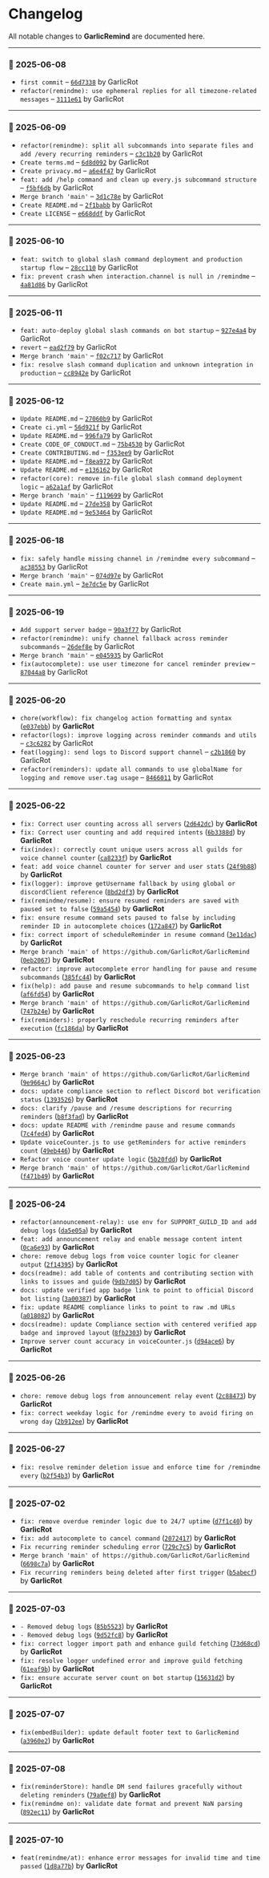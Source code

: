 # Changelog

All notable changes to **GarlicRemind** are documented here.

---

### 📅 2025-06-08
- `first commit` – [`66d7338`](https://github.com/GarlicRot/GarlicRemind/commit/66d7338) by GarlicRot  
- `refactor(remindme): use ephemeral replies for all timezone-related messages` – [`3111e61`](https://github.com/GarlicRot/GarlicRemind/commit/3111e61) by GarlicRot

---

### 📅 2025-06-09
- `refactor(remindme): split all subcommands into separate files and add /every recurring reminders` – [`c3c1b20`](https://github.com/GarlicRot/GarlicRemind/commit/c3c1b20) by GarlicRot  
- `Create terms.md` – [`6d8d092`](https://github.com/GarlicRot/GarlicRemind/commit/6d8d092) by GarlicRot  
- `Create privacy.md` – [`a6e4f47`](https://github.com/GarlicRot/GarlicRemind/commit/a6e4f47) by GarlicRot  
- `feat: add /help command and clean up every.js subcommand structure` – [`f5bf6db`](https://github.com/GarlicRot/GarlicRemind/commit/f5bf6db) by GarlicRot  
- `Merge branch 'main'` – [`3d1c78e`](https://github.com/GarlicRot/GarlicRemind/commit/3d1c78e) by GarlicRot  
- `Create README.md` – [`2f1babb`](https://github.com/GarlicRot/GarlicRemind/commit/2f1babb) by GarlicRot  
- `Create LICENSE` – [`e668ddf`](https://github.com/GarlicRot/GarlicRemind/commit/e668ddf) by GarlicRot

---

### 📅 2025-06-10
- `feat: switch to global slash command deployment and production startup flow` – [`28cc110`](https://github.com/GarlicRot/GarlicRemind/commit/28cc110) by GarlicRot  
- `fix: prevent crash when interaction.channel is null in /remindme` – [`4a81d86`](https://github.com/GarlicRot/GarlicRemind/commit/4a81d86) by GarlicRot

---

### 📅 2025-06-11
- `feat: auto-deploy global slash commands on bot startup` – [`927e4a4`](https://github.com/GarlicRot/GarlicRemind/commit/927e4a4) by GarlicRot  
- `revert` – [`ead2f79`](https://github.com/GarlicRot/GarlicRemind/commit/ead2f79) by GarlicRot  
- `Merge branch 'main'` – [`f02c717`](https://github.com/GarlicRot/GarlicRemind/commit/f02c717) by GarlicRot  
- `fix: resolve slash command duplication and unknown integration in production` – [`cc8942e`](https://github.com/GarlicRot/GarlicRemind/commit/cc8942e) by GarlicRot

---

### 📅 2025-06-12
- `Update README.md` – [`27060b9`](https://github.com/GarlicRot/GarlicRemind/commit/27060b9) by GarlicRot  
- `Create ci.yml` – [`56d921f`](https://github.com/GarlicRot/GarlicRemind/commit/56d921f) by GarlicRot  
- `Update README.md` – [`996fa79`](https://github.com/GarlicRot/GarlicRemind/commit/996fa79) by GarlicRot  
- `Create CODE_OF_CONDUCT.md` – [`75b4530`](https://github.com/GarlicRot/GarlicRemind/commit/75b4530) by GarlicRot  
- `Create CONTRIBUTING.md` – [`f353ee9`](https://github.com/GarlicRot/GarlicRemind/commit/f353ee9) by GarlicRot  
- `Update README.md` – [`f8ea972`](https://github.com/GarlicRot/GarlicRemind/commit/f8ea972) by GarlicRot  
- `Update README.md` – [`e136162`](https://github.com/GarlicRot/GarlicRemind/commit/e136162) by GarlicRot  
- `refactor(core): remove in-file global slash command deployment logic` – [`a62a1af`](https://github.com/GarlicRot/GarlicRemind/commit/a62a1af) by GarlicRot  
- `Merge branch 'main'` – [`f119699`](https://github.com/GarlicRot/GarlicRemind/commit/f119699) by GarlicRot  
- `Update README.md` – [`27de358`](https://github.com/GarlicRot/GarlicRemind/commit/27de358) by GarlicRot  
- `Update README.md` – [`9e53464`](https://github.com/GarlicRot/GarlicRemind/commit/9e53464) by GarlicRot

---

### 📅 2025-06-18
- `fix: safely handle missing channel in /remindme every subcommand` – [`ac38553`](https://github.com/GarlicRot/GarlicRemind/commit/ac38553) by GarlicRot  
- `Merge branch 'main'` – [`074d97e`](https://github.com/GarlicRot/GarlicRemind/commit/074d97e) by GarlicRot  
- `Create main.yml` – [`3e7dc5e`](https://github.com/GarlicRot/GarlicRemind/commit/3e7dc5e) by GarlicRot

---

### 📅 2025-06-19
- `Add support server badge` – [`90a3f77`](https://github.com/GarlicRot/GarlicRemind/commit/90a3f77) by GarlicRot  
- `refactor(remindme): unify channel fallback across reminder subcommands` – [`26def8e`](https://github.com/GarlicRot/GarlicRemind/commit/26def8e) by GarlicRot  
- `Merge branch 'main'` – [`e045935`](https://github.com/GarlicRot/GarlicRemind/commit/e045935) by GarlicRot  
- `fix(autocomplete): use user timezone for cancel reminder preview` – [`87044a8`](https://github.com/GarlicRot/GarlicRemind/commit/87044a8) by GarlicRot

---

### 📅 2025-06-20
- `chore(workflow): fix changelog action formatting and syntax` ([`e037ebb`](https://github.com/GarlicRot/GarlicRemind/commit/e037ebb2ea5d4638b31c7bf3c9255b50cbabf511)) by **GarlicRot**
- `refactor(logs): improve logging across reminder commands and utils` – [`c3c6282`](https://github.com/GarlicRot/GarlicRemind/commit/c3c6282) by GarlicRot  
- `feat(logging): send logs to Discord support channel` – [`c2b1860`](https://github.com/GarlicRot/GarlicRemind/commit/c2b1860) by GarlicRot  
- `refactor(reminders): update all commands to use globalName for logging and remove user.tag usage` – [`8466011`](https://github.com/GarlicRot/GarlicRemind/commit/8466011) by GarlicRot

---

### 📅 2025-06-22
- `fix: Correct user counting across all servers` ([`2d642dc`](https://github.com/GarlicRot/GarlicRemind/commit/2d642dc6d35d1ad30d6d20fc73925f8e53259b34)) by **GarlicRot**
- `fix: Correct user counting and add required intents` ([`6b3388d`](https://github.com/GarlicRot/GarlicRemind/commit/6b3388d993413693e895d277fb8a3ed73ff51250)) by **GarlicRot**
- `fix(index): correctly count unique users across all guilds for voice channel counter` ([`ca8233f`](https://github.com/GarlicRot/GarlicRemind/commit/ca8233ffe771c2af35576cef7993692f0e79a128)) by **GarlicRot**
- `feat: add voice channel counter for server and user stats` ([`24f9b88`](https://github.com/GarlicRot/GarlicRemind/commit/24f9b88c2594a06caaf3d218cf584154644f7dfe)) by **GarlicRot**
- `fix(logger): improve getUsername fallback by using global or discordClient reference` ([`8bd2df3`](https://github.com/GarlicRot/GarlicRemind/commit/8bd2df3b4cc2313be10de77a72b750cbb133e3ea)) by **GarlicRot**
- `fix(remindme/resume): ensure resumed reminders are saved with paused set to false` ([`59a5454`](https://github.com/GarlicRot/GarlicRemind/commit/59a5454adeaad002e083e06241623c67330ce7ed)) by **GarlicRot**
- `fix: ensure resume command sets paused to false by including reminder ID in autocomplete choices` ([`172a847`](https://github.com/GarlicRot/GarlicRemind/commit/172a8477a5c634dd414e717c82c671080b681bdf)) by **GarlicRot**
- `fix: correct import of scheduleReminder in resume command` ([`3e11dac`](https://github.com/GarlicRot/GarlicRemind/commit/3e11daceb8b7e8a7cb73c351f2784ace86c0bb16)) by **GarlicRot**
- `Merge branch 'main' of https://github.com/GarlicRot/GarlicRemind` ([`0eb2067`](https://github.com/GarlicRot/GarlicRemind/commit/0eb2067f5723b8ca30725fe7f0c78604812c79e8)) by **GarlicRot**
- `refactor: improve autocomplete error handling for pause and resume subcommands` ([`385fc44`](https://github.com/GarlicRot/GarlicRemind/commit/385fc44cd18c04b80d4ccac1174d3f640787ec22)) by **GarlicRot**
- `fix(help): add pause and resume subcommands to help command list` ([`af6fd54`](https://github.com/GarlicRot/GarlicRemind/commit/af6fd54addd729672b7289ba95b35da52e682bc4)) by **GarlicRot**
- `Merge branch 'main' of https://github.com/GarlicRot/GarlicRemind` ([`747b24e`](https://github.com/GarlicRot/GarlicRemind/commit/747b24efecda48c26d2a5550fd5b60a69cca43dc)) by **GarlicRot**
- `fix(reminders): properly reschedule recurring reminders after execution` ([`fc186da`](https://github.com/GarlicRot/GarlicRemind/commit/fc186da99f330777c411bc4ce523eb545db0f213)) by **GarlicRot**

---

### 📅 2025-06-23
- `Merge branch 'main' of https://github.com/GarlicRot/GarlicRemind` ([`9e9664c`](https://github.com/GarlicRot/GarlicRemind/commit/9e9664c52036dbae804632821d3aaeab6b21bcdd)) by **GarlicRot**
- `docs: update compliance section to reflect Discord bot verification status` ([`1393526`](https://github.com/GarlicRot/GarlicRemind/commit/13935261eead561b9334746c9fff53ae892b1720)) by **GarlicRot**
- `docs: clarify /pause and /resume descriptions for recurring reminders` ([`b8f3fad`](https://github.com/GarlicRot/GarlicRemind/commit/b8f3fadb7868a15d697e8323313c11aeddcef6d6)) by **GarlicRot**
- `docs: update README with /remindme pause and resume commands` ([`7c4fed4`](https://github.com/GarlicRot/GarlicRemind/commit/7c4fed425a126f3c1cd471231387ba80bdf8dc4c)) by **GarlicRot**
- `Update voiceCounter.js to use getReminders for active reminders count` ([`49eb446`](https://github.com/GarlicRot/GarlicRemind/commit/49eb44655fd866529659750e50a2ad76865af044)) by **GarlicRot**
- `Refactor voice counter update logic` ([`5b20fdd`](https://github.com/GarlicRot/GarlicRemind/commit/5b20fdd7e1c4115935f86fc83eb2b671cbf6b022)) by **GarlicRot**
- `Merge branch 'main' of https://github.com/GarlicRot/GarlicRemind` ([`f471b49`](https://github.com/GarlicRot/GarlicRemind/commit/f471b491c66fa5c52a17536f4d4fd070376774e4)) by **GarlicRot**

---

### 📅 2025-06-24
- `refactor(announcement-relay): use env for SUPPORT_GUILD_ID and add debug logs` ([`da5e05a`](https://github.com/GarlicRot/GarlicRemind/commit/da5e05a74d17c1b39e52925770ee09ece9b919ab)) by **GarlicRot**
- `feat: add announcement relay and enable message content intent` ([`0ca6e93`](https://github.com/GarlicRot/GarlicRemind/commit/0ca6e93c9725750208f7b73aec6310123bbbda82)) by **GarlicRot**
- `chore: remove debug logs from voice counter logic for cleaner output` ([`2f14395`](https://github.com/GarlicRot/GarlicRemind/commit/2f14395725f0512a28d41b33d6c4aba240feeb1a)) by **GarlicRot**
- `docs(readme): add table of contents and contributing section with links to issues and guide` ([`9db7d05`](https://github.com/GarlicRot/GarlicRemind/commit/9db7d0560bcb2f3ab13fafbf772a079325fee538)) by **GarlicRot**
- `docs: update verified app badge link to point to official Discord bot listing` ([`3a00387`](https://github.com/GarlicRot/GarlicRemind/commit/3a003871cc45b160c25cc5cd3278d88f0a4b3a23)) by **GarlicRot**
- `fix: update README compliance links to point to raw .md URLs` ([`a018082`](https://github.com/GarlicRot/GarlicRemind/commit/a01808299e258b1199a5a4c4e96fd2e9bff4ff99)) by **GarlicRot**
- `docs(readme): update Compliance section with centered verified app badge and improved layout` ([`8fb2303`](https://github.com/GarlicRot/GarlicRemind/commit/8fb2303740a6c2dffd83b781645073fe8934e543)) by **GarlicRot**
- `Improve server count accuracy in voiceCounter.js` ([`d94ace6`](https://github.com/GarlicRot/GarlicRemind/commit/d94ace664a6f55b94f044839aab722c16f43fb32)) by **GarlicRot**

---

### 📅 2025-06-26
- `chore: remove debug logs from announcement relay event` ([`2c88473`](https://github.com/GarlicRot/GarlicRemind/commit/2c884738885ebd177cf7c89a1332d0e3a459ec30)) by **GarlicRot**
- `fix: correct weekday logic for /remindme every to avoid firing on wrong day` ([`2b912ee`](https://github.com/GarlicRot/GarlicRemind/commit/2b912eee92a3e0a2769d5ec3c0666e2486607ed3)) by **GarlicRot**

---

### 📅 2025-06-27
- `fix: resolve reminder deletion issue and enforce time for /remindme every` ([`b2f54b3`](https://github.com/GarlicRot/GarlicRemind/commit/b2f54b3b24d76b332b2c31145c52439c09a45ce6)) by **GarlicRot**

---

### 📅 2025-07-02
- `fix: remove overdue reminder logic due to 24/7 uptime` ([`d7f1c40`](https://github.com/GarlicRot/GarlicRemind/commit/d7f1c40cf745701ea63ee4d9134cca5b045f3af8)) by **GarlicRot**
- `fix: add autocomplete to cancel command` ([`2072417`](https://github.com/GarlicRot/GarlicRemind/commit/2072417a635f28e3ed6e0d02d8c0c51cf484ece9)) by **GarlicRot**
- `Fix recurring reminder scheduling error` ([`729c7c5`](https://github.com/GarlicRot/GarlicRemind/commit/729c7c5710c03d4a721e1a87596fd3a8a60decde)) by **GarlicRot**
- `Merge branch 'main' of https://github.com/GarlicRot/GarlicRemind` ([`6698c7a`](https://github.com/GarlicRot/GarlicRemind/commit/6698c7ab078e80654e9fbb13405d242e707af79c)) by **GarlicRot**
- `Fix recurring reminders being deleted after first trigger` ([`b5abecf`](https://github.com/GarlicRot/GarlicRemind/commit/b5abecf361edc23e77e883b9e8fec82020f50ef3)) by **GarlicRot**

---

### 📅 2025-07-03
- `- Removed debug logs` ([`85b5523`](https://github.com/GarlicRot/GarlicRemind/commit/85b55234d26d5d5f1ef4744d41ec908977c4581c)) by **GarlicRot**
- `- Removed debug logs` ([`9d52fc8`](https://github.com/GarlicRot/GarlicRemind/commit/9d52fc8c147f17d6907a0f2d0a3dd9c7f025a618)) by **GarlicRot**
- `fix: correct logger import path and enhance guild fetching` ([`73d68cd`](https://github.com/GarlicRot/GarlicRemind/commit/73d68cd2ff7ea37a10aefebe8d1b7e8d13f9f5b1)) by **GarlicRot**
- `fix: resolve logger undefined error and improve guild fetching` ([`61eaf9b`](https://github.com/GarlicRot/GarlicRemind/commit/61eaf9b78d7691f693e8d0c7f35adb28680e7154)) by **GarlicRot**
- `fix: ensure accurate server count on bot startup` ([`15631d2`](https://github.com/GarlicRot/GarlicRemind/commit/15631d2f76c9c1e5d357187d04f073292b5d436a)) by **GarlicRot**

---

### 📅 2025-07-07
- `fix(embedBuilder): update default footer text to GarlicRemind` ([`a3960e2`](https://github.com/GarlicRot/GarlicRemind/commit/a3960e2f6d0eeb68a37af0e40d83060353732763)) by **GarlicRot**

---

### 📅 2025-07-08
- `fix(reminderStore): handle DM send failures gracefully without deleting reminders` ([`79a0ef8`](https://github.com/GarlicRot/GarlicRemind/commit/79a0ef866db154a0a4a86029b9791ac50133a751)) by **GarlicRot**
- `fix(remindme on): validate date format and prevent NaN parsing` ([`892ec11`](https://github.com/GarlicRot/GarlicRemind/commit/892ec1156ba3d5cc7621e45b4f3e14773d64ea56)) by **GarlicRot**

---

### 📅 2025-07-10
- `feat(remindme/at): enhance error messages for invalid time and time passed` ([`1d8a77b`](https://github.com/GarlicRot/GarlicRemind/commit/1d8a77b6a2f3b02d38cdeb82c8093bd08fdcdb5e)) by **GarlicRot**
